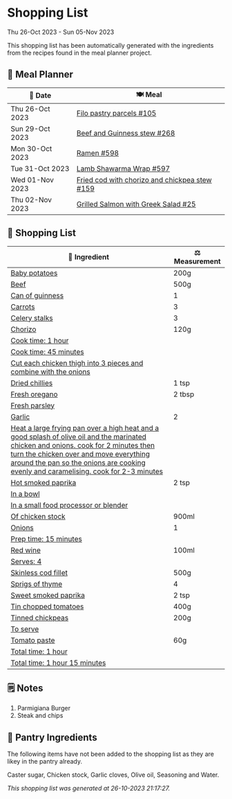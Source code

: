# Shopping List

Thu 26-Oct 2023 - Sun 05-Nov 2023

This shopping list has been automatically generated with the ingredients from the recipes found in the meal planner project.

## 📅 Meal Planner

|📅 Date| 🍽️ Meal|
|----|----|
|Thu 26-Oct 2023|[Filo pastry parcels #105](https://github.com/jcallaghan/The-Cookbook/issues/105)|
|Sun 29-Oct 2023|[Beef and Guinness stew #268](https://github.com/jcallaghan/The-Cookbook/issues/268)|
|Mon 30-Oct 2023|[Ramen #598](https://github.com/jcallaghan/The-Cookbook/issues/598)|
|Tue 31-Oct 2023|[Lamb Shawarma Wrap #597](https://github.com/jcallaghan/The-Cookbook/issues/597)|
|Wed 01-Nov 2023|[Fried cod with chorizo and chickpea stew #159](https://github.com/jcallaghan/The-Cookbook/issues/159)|
|Thu 02-Nov 2023|[Grilled Salmon with Greek Salad #25](https://github.com/jcallaghan/The-Cookbook/issues/25)|

## 🛒 Shopping List

| 🍌 Ingredient| ⚖️ Measurement|
|----------|-----------|
|[Baby potatoes](https://www.sainsburys.co.uk/gol-ui/SearchResults/Baby%20potatoes)|200g|
|[Beef](https://www.sainsburys.co.uk/gol-ui/SearchResults/Beef)|500g|
|[Can of guinness](https://www.sainsburys.co.uk/gol-ui/SearchResults/Can%20of%20guinness)|1|
|[Carrots](https://www.sainsburys.co.uk/gol-ui/SearchResults/Carrots)|3|
|[Celery stalks](https://www.sainsburys.co.uk/gol-ui/SearchResults/Celery%20stalks)|3|
|[Chorizo](https://www.sainsburys.co.uk/gol-ui/SearchResults/Chorizo)|120g|
|[Cook time: 1 hour](https://www.sainsburys.co.uk/gol-ui/SearchResults/Cook%20time:%201%20hour)||
|[Cook time: 45 minutes](https://www.sainsburys.co.uk/gol-ui/SearchResults/Cook%20time:%2045%20minutes)||
|[Cut each chicken thigh into 3 pieces and combine with the onions](https://www.sainsburys.co.uk/gol-ui/SearchResults/Cut%20each%20chicken%20thigh%20into%203%20pieces%20and%20combine%20with%20the%20onions)||
|[Dried chillies](https://www.sainsburys.co.uk/gol-ui/SearchResults/Dried%20chillies)|1 tsp|
|[Fresh oregano](https://www.sainsburys.co.uk/gol-ui/SearchResults/Fresh%20oregano)|2 tbsp|
|[Fresh parsley](https://www.sainsburys.co.uk/gol-ui/SearchResults/Fresh%20parsley)||
|[Garlic](https://www.sainsburys.co.uk/gol-ui/SearchResults/Garlic)|2|
|[Heat a large frying pan over a high heat and a good splash of olive oil and the marinated chicken and onions. cook for 2 minutes then turn the chicken over and move everything around the pan so the onions are cooking evenly and caramelising. cook for 2-3 minutes](https://www.sainsburys.co.uk/gol-ui/SearchResults/Heat%20a%20large%20frying%20pan%20over%20a%20high%20heat%20and%20a%20good%20splash%20of%20olive%20oil%20and%20the%20marinated%20chicken%20and%20onions.%20cook%20for%202%20minutes%20then%20turn%20the%20chicken%20over%20and%20move%20everything%20around%20the%20pan%20so%20the%20onions%20are%20cooking%20evenly%20and%20caramelising.%20cook%20for%202-3%20minutes)||
|[Hot smoked paprika](https://www.sainsburys.co.uk/gol-ui/SearchResults/Hot%20smoked%20paprika)|2 tsp|
|[In a bowl](https://www.sainsburys.co.uk/gol-ui/SearchResults/In%20a%20bowl)||
|[In a small food processor or blender](https://www.sainsburys.co.uk/gol-ui/SearchResults/In%20a%20small%20food%20processor%20or%20blender)||
|[Of chicken stock](https://www.sainsburys.co.uk/gol-ui/SearchResults/Of%20chicken%20stock)|900ml|
|[Onions](https://www.sainsburys.co.uk/gol-ui/SearchResults/Onions)|1|
|[Prep time: 15 minutes](https://www.sainsburys.co.uk/gol-ui/SearchResults/Prep%20time:%2015%20minutes)||
|[Red wine](https://www.sainsburys.co.uk/gol-ui/SearchResults/Red%20wine)|100ml|
|[Serves: 4](https://www.sainsburys.co.uk/gol-ui/SearchResults/Serves:%204)||
|[Skinless cod fillet](https://www.sainsburys.co.uk/gol-ui/SearchResults/Skinless%20cod%20fillet)|500g|
|[Sprigs of thyme](https://www.sainsburys.co.uk/gol-ui/SearchResults/Sprigs%20of%20thyme)|4|
|[Sweet smoked paprika](https://www.sainsburys.co.uk/gol-ui/SearchResults/Sweet%20smoked%20paprika)|2 tsp|
|[Tin chopped tomatoes](https://www.sainsburys.co.uk/gol-ui/SearchResults/Tin%20chopped%20tomatoes)|400g|
|[Tinned chickpeas](https://www.sainsburys.co.uk/gol-ui/SearchResults/Tinned%20chickpeas)|200g|
|[To serve](https://www.sainsburys.co.uk/gol-ui/SearchResults/To%20serve)||
|[Tomato paste](https://www.sainsburys.co.uk/gol-ui/SearchResults/Tomato%20paste)|60g|
|[Total time: 1 hour](https://www.sainsburys.co.uk/gol-ui/SearchResults/Total%20time:%201%20hour)||
|[Total time: 1 hour 15 minutes](https://www.sainsburys.co.uk/gol-ui/SearchResults/Total%20time:%201%20hour%2015%20minutes)||

## 🗒️ Notes

1. Parmigiana Burger
1. Steak and chips

## 🏪 Pantry Ingredients

The following items have not been added to the shopping list as they are likey in the pantry already.

Caster sugar, Chicken stock, Garlic cloves, Olive oil, Seasoning and Water.


_This shopping list was generated at 26-10-2023 21:17:27._